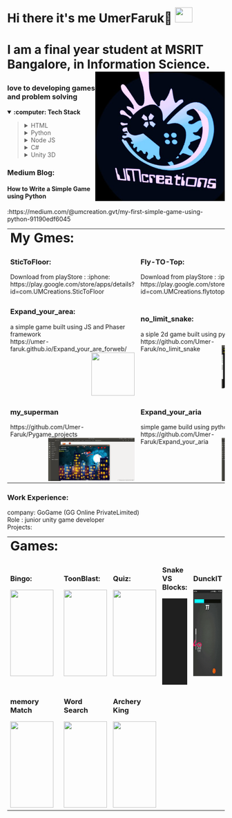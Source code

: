 <h1> Hi there it's me UmerFaruk👋  
<img src="https://media.giphy.com/media/kFuavIYvRQZGg/giphy.gif" width="40" height="35"> <h1>


  I am a final year student at MSRIT Bangalore, in Information Science.  <img align='right' src="/Companylogo.jpeg" width="300" height="300">
  ### love to developing games and problem solving 
<!--   <img align='right' src="/Companylogo.jpeg" width="400"> -->
  

  <details open>
 <summary> <B> :computer: Tech Stack </B></summary>
    <blockquote>
 
  
  
 
<!--  HTML ,Python, Node JS,C#,  Unity 3D -->
 <details>
 <summary>HTML</summary>
    <blockquote>
 intermediate level in html 
       </blockquote>
 </details> 
 
  
<details>
 <summary>Python</summary>
  <blockquote>
    intermediate level python and OOPS in python
 </br>
  using for all problam solvings
  </blockquote>
  </details> 
  
  
  <details >
 <summary>Node JS</summary>
     <blockquote>
 intermediate level Node js 
      </blockquote>
  </details> 
  
 <details>
 <summary>C#</summary>
    <blockquote>
 intermediate level in C# </br>
   working with C# in uniyt to Build 2D and 3D games
       </blockquote>
 </details> 
  
  <details>
 <summary>Unity 3D</summary>
   <blockquote>
 intermediate level in Unity 3D Software 
   </blockquote>
 </details> 
  
   </blockquote>
 </details>  
  
   
   
   
  
 ### Medium Blog:
  <h4>How to Write a Simple Game using Python</h4>:https://medium.com/@umcreation.gvt/my-first-simple-game-using-python-91190edf6045
  </br>
 
 <table  backgoundcolor="green" border="0" >
 <tr>
    <td><b style="font-size:30px">My Gmes:</b></td>
<!--     <td><b style="font-size:30px">Title 2</b></td> -->
 </tr>
  
  <tr>
  <td>
  <h3>SticToFloor:</h3>
   Download from playStore : :iphone:<br>
   https://play.google.com/store/apps/details?id=com.UMCreations.SticToFloor
  </td>
    
  <td>
  <h3> Fly-TO-Top: </h3>
  Download from playStore : :iphone:<br>
  https://play.google.com/store/apps/details?id=com.UMCreations.flytotop
  </td>
    
  </tr>
  
 <tr>
  <td>
  <h3> Expand_your_area:</h3>
   a simple game built using JS and Phaser framework<br>
   https://umer-faruk.github.io/Expand_your_are_forweb/
  <img  align='right' src="https://github.com/Umer-Faruk/catch_me_if_you_can/blob/master/gifimage.gif?raw=true"  width="100" height="100"/>
  </td>

   <td>
   <h3>no_limit_snake:</h3>
   a siple 2d game built using pygame <br>
   https://github.com/Umer-Faruk/no_limit_snake
  <img align='right' src = "https://github.com/Umer-Faruk/no_limit_snake/raw/master/image.png?raw=true"  width="100" height="100"/>
  </td>
   
 <td>
   
 <h3>catch_me_if_you_can</h3>
  a simple 2d game built using python, pygame <br>
  https://github.com/Umer-Faruk/catch_me_if_you_can
  <img  align='right' src="https://github.com/Umer-Faruk/catch_me_if_you_can/blob/master/gifimage.gif?raw=true"  width="100" height="100"/>
  </td>
 </tr>
  
  <tr>
  <td> 
   <h3> my_superman</h3>
  https://github.com/Umer-Faruk/Pygame_projects
 <img align='right' src = "https://github.com/Umer-Faruk/Pygame_projects/raw/master/image.png?raw=true"  width="200" height="100"/>
  </td>
    
 <td>
 <h3> Expand_your_aria</h3>
  simple game build using python, pygame <br>
   https://github.com/Umer-Faruk/Expand_your_aria
  <img  align='right' src = "https://github.com/Umer-Faruk/Expand_your_aria/raw/master/image.png?raw=true"  width="100" height="100"/>
  </td>
 </tr>
</table>

### Work Experience:
company: GoGame (GG Online PrivateLimited) <br>
Role : junior unity game developer <br>
Projects:<br>

 <table  backgoundcolor="green" border="0" >
 <tr>
 <td><b style="font-size:30px">Games:</b></td>
 </tr>
  
  <tr>
  <td>
  <h3>Bingo:</h3>
  <img align='center' src="https://github.com/Umer-Faruk/GoGame/blob/main/bingo.gif?raw=true"  width="100" height="200"/>
  </td>
    
  <td>
  <h3>ToonBlast: </h3>
  <img align='center' src="https://github.com/Umer-Faruk/GoGame/blob/main/toonblast.gif?raw=true"  width="100" height="200"/>
  </td>
    
  <td>
  <h3> Quiz:</h3>
   <img  align='center' src="https://github.com/Umer-Faruk/GoGame/blob/main/quiz.gif?raw=true"  width="100" height="200"/>
  </td>
   
   <td>
   <h3>Snake VS Blocks:</h3>
   <img align='center' src = "https://github.com/Umer-Faruk/GoGame/blob/main/snackVSblock.gif?raw=true"  width="100" height="200"/>
   </td>
    
    
 <td>
 <h3>DunckIT</h3>
 <img  align='center' src="https://github.com/Umer-Faruk/GoGame/blob/main/dunckit.gif?raw=true"  width="100" height="200"/>
 </td>
 
 <td> 
 <h3> MAtch1</h3>
 <img align='center' src ="https://github.com/Umer-Faruk/GoGame/blob/main/match1.gif?raw=true"  width="100" height="200"/>
 </td>
 </tr>
  
  
  <tr>
  <td>
  <div>
  <h3> memory Match </h3>
     <img  align=' center' src = "https://github.com/Umer-Faruk/GoGame/blob/main/match.gif?raw=true"  width="100" height="200"/>
  </div>
  </td>
    
  <td>
  <div>
  <h3> Word Search </h3>
     <img  align=' center' src = "https://github.com/Umer-Faruk/GoGame/blob/main/wordsearch.gif?raw=true"  width="100" height="200"/>
  </div>
  </td>
    
  <td>
  <div>
  <h3> Archery King </h3>
     <img  align=' center' src = "https://github.com/Umer-Faruk/GoGame/blob/main/archeryking.gif?raw=true"  width="100" height="200"/>
  </div>
  </td>
    
    
 </tr>
</table>



 



 
 
 


  
      
 
  
      
      
 
  
  

 
 





